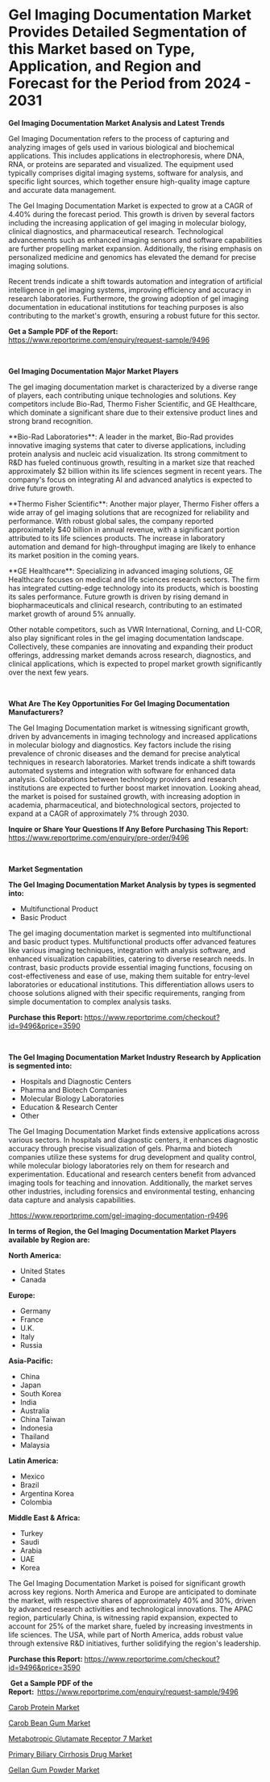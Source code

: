 <p><h1>Gel Imaging Documentation Market Provides Detailed Segmentation of this Market based on Type, Application, and Region and Forecast for the Period from 2024 - 2031</h1></p><p><strong>Gel Imaging Documentation Market Analysis and Latest Trends</strong></p>
<p><p>Gel Imaging Documentation refers to the process of capturing and analyzing images of gels used in various biological and biochemical applications. This includes applications in electrophoresis, where DNA, RNA, or proteins are separated and visualized. The equipment used typically comprises digital imaging systems, software for analysis, and specific light sources, which together ensure high-quality image capture and accurate data management.</p><p>The Gel Imaging Documentation Market is expected to grow at a CAGR of 4.40% during the forecast period. This growth is driven by several factors including the increasing application of gel imaging in molecular biology, clinical diagnostics, and pharmaceutical research. Technological advancements such as enhanced imaging sensors and software capabilities are further propelling market expansion. Additionally, the rising emphasis on personalized medicine and genomics has elevated the demand for precise imaging solutions.</p><p>Recent trends indicate a shift towards automation and integration of artificial intelligence in gel imaging systems, improving efficiency and accuracy in research laboratories. Furthermore, the growing adoption of gel imaging documentation in educational institutions for teaching purposes is also contributing to the market's growth, ensuring a robust future for this sector.</p></p>
<p><strong>Get a Sample PDF of the Report:&nbsp;</strong> <a href="https://www.reportprime.com/enquiry/request-sample/9496?utm_campaign=1832&utm_medium=2&utm_source=Github&utm_content=ia&utm_term=28112024&utm_id=gel-imaging-documentation">https://www.reportprime.com/enquiry/request-sample/9496</a></p>
<p>&nbsp;</p>
<p><strong>Gel Imaging Documentation Major Market Players</strong></p>
<p><p>The gel imaging documentation market is characterized by a diverse range of players, each contributing unique technologies and solutions. Key competitors include Bio-Rad, Thermo Fisher Scientific, and GE Healthcare, which dominate a significant share due to their extensive product lines and strong brand recognition.</p><p>**Bio-Rad Laboratories**: A leader in the market, Bio-Rad provides innovative imaging systems that cater to diverse applications, including protein analysis and nucleic acid visualization. Its strong commitment to R&D has fueled continuous growth, resulting in a market size that reached approximately $2 billion within its life sciences segment in recent years. The company's focus on integrating AI and advanced analytics is expected to drive future growth.</p><p>**Thermo Fisher Scientific**: Another major player, Thermo Fisher offers a wide array of gel imaging solutions that are recognized for reliability and performance. With robust global sales, the company reported approximately $40 billion in annual revenue, with a significant portion attributed to its life sciences products. The increase in laboratory automation and demand for high-throughput imaging are likely to enhance its market position in the coming years.</p><p>**GE Healthcare**: Specializing in advanced imaging solutions, GE Healthcare focuses on medical and life sciences research sectors. The firm has integrated cutting-edge technology into its products, which is boosting its sales performance. Future growth is driven by rising demand in biopharmaceuticals and clinical research, contributing to an estimated market growth of around 5% annually.</p><p>Other notable competitors, such as VWR International, Corning, and LI-COR, also play significant roles in the gel imaging documentation landscape. Collectively, these companies are innovating and expanding their product offerings, addressing market demands across research, diagnostics, and clinical applications, which is expected to propel market growth significantly over the next few years.</p></p>
<p>&nbsp;</p>
<p><strong>What Are The Key Opportunities For Gel Imaging Documentation Manufacturers?</strong></p>
<p><p>The Gel Imaging Documentation market is witnessing significant growth, driven by advancements in imaging technology and increased applications in molecular biology and diagnostics. Key factors include the rising prevalence of chronic diseases and the demand for precise analytical techniques in research laboratories. Market trends indicate a shift towards automated systems and integration with software for enhanced data analysis. Collaborations between technology providers and research institutions are expected to further boost market innovation. Looking ahead, the market is poised for sustained growth, with increasing adoption in academia, pharmaceutical, and biotechnological sectors, projected to expand at a CAGR of approximately 7% through 2030.</p></p>
<p><strong>Inquire or Share Your Questions If Any Before Purchasing This Report:</strong> <a href="https://www.reportprime.com/enquiry/pre-order/9496?utm_campaign=1832&utm_medium=2&utm_source=Github&utm_content=ia&utm_term=28112024&utm_id=gel-imaging-documentation">https://www.reportprime.com/enquiry/pre-order/9496</a></p>
<p>&nbsp;</p>
<p><strong>Market Segmentation</strong></p>
<p><strong>The Gel Imaging Documentation Market Analysis by types is segmented into:</strong></p>
<p><ul><li>Multifunctional Product</li><li>Basic Product</li></ul></p>
<p><p>The gel imaging documentation market is segmented into multifunctional and basic product types. Multifunctional products offer advanced features like various imaging techniques, integration with analysis software, and enhanced visualization capabilities, catering to diverse research needs. In contrast, basic products provide essential imaging functions, focusing on cost-effectiveness and ease of use, making them suitable for entry-level laboratories or educational institutions. This differentiation allows users to choose solutions aligned with their specific requirements, ranging from simple documentation to complex analysis tasks.</p></p>
<p><strong>Purchase this Report:&nbsp;</strong><a href="https://www.reportprime.com/checkout?id=9496&price=3590&utm_campaign=1832&utm_medium=2&utm_source=Github&utm_content=ia&utm_term=28112024&utm_id=gel-imaging-documentation">https://www.reportprime.com/checkout?id=9496&price=3590</a></p>
<p>&nbsp;</p>
<p><strong>The Gel Imaging Documentation Market Industry Research by Application is segmented into:</strong></p>
<p><ul><li>Hospitals and Diagnostic Centers</li><li>Pharma and Biotech Companies</li><li>Molecular Biology Laboratories</li><li>Education & Research Center</li><li>Other</li></ul></p>
<p><p>The Gel Imaging Documentation Market finds extensive applications across various sectors. In hospitals and diagnostic centers, it enhances diagnostic accuracy through precise visualization of gels. Pharma and biotech companies utilize these systems for drug development and quality control, while molecular biology laboratories rely on them for research and experimentation. Educational and research centers benefit from advanced imaging tools for teaching and innovation. Additionally, the market serves other industries, including forensics and environmental testing, enhancing data capture and analysis capabilities.</p></p>
<p><a href="https://www.reportprime.com/gel-imaging-documentation-r9496?utm_campaign=1832&utm_medium=2&utm_source=Github&utm_content=ia&utm_term=28112024&utm_id=gel-imaging-documentation">&nbsp;https://www.reportprime.com/gel-imaging-documentation-r9496</a></p>
<p><strong>In terms of Region, the Gel Imaging Documentation Market Players available by Region are:</strong></p>
<p>
    <p> <strong> North America: </strong>
        <ul>
            <li>United States</li>
            <li>Canada</li>
        </ul>
        </p> 
    <p> <strong> Europe: </strong>
        <ul>
            <li>Germany</li>
            <li>France</li>
            <li>U.K.</li>
            <li>Italy</li>
            <li>Russia</li>
        </ul>
        </p> 
    <p> <strong> Asia-Pacific: </strong>
        <ul>
            <li>China</li>
            <li>Japan</li>
            <li>South Korea</li>
            <li>India</li>
            <li>Australia</li>
            <li>China Taiwan</li>
            <li>Indonesia</li>
            <li>Thailand</li>
            <li>Malaysia</li>
        </ul>
        </p> 
    <p> <strong> Latin America: </strong>
        <ul>
            <li>Mexico</li>
            <li>Brazil</li>
            <li>Argentina Korea</li>
            <li>Colombia</li>
        </ul>
        </p> 
    <p> <strong> Middle East & Africa: </strong>
        <ul>
            <li>Turkey</li>
            <li>Saudi</li>
            <li>Arabia</li>
            <li>UAE</li>
            <li>Korea</li>
        </ul>
    </p>
    </p>
<p><p>The Gel Imaging Documentation Market is poised for significant growth across key regions. North America and Europe are anticipated to dominate the market, with respective shares of approximately 40% and 30%, driven by advanced research activities and technological innovations. The APAC region, particularly China, is witnessing rapid expansion, expected to account for 25% of the market share, fueled by increasing investments in life sciences. The USA, while part of North America, adds robust value through extensive R&D initiatives, further solidifying the region's leadership.</p></p>
<p><strong>Purchase this Report: </strong><a href="https://www.reportprime.com/checkout?id=9496&price=3590&utm_campaign=1832&utm_medium=2&utm_source=Github&utm_content=ia&utm_term=28112024&utm_id=gel-imaging-documentation">https://www.reportprime.com/checkout?id=9496&price=3590</a></p>
<p>&nbsp;<strong>Get a Sample PDF of the Report:&nbsp;&nbsp;</strong><a href="https://www.reportprime.com/enquiry/request-sample/9496?utm_campaign=1832&utm_medium=2&utm_source=Github&utm_content=ia&utm_term=28112024&utm_id=gel-imaging-documentation">https://www.reportprime.com/enquiry/request-sample/9496</a></p>
<p><strong></strong></p>
<p><p><a href="https://www.linkedin.com/pulse/carob-protein-market-size-share-analysis-growth-trends-s1fre?utm_campaign=1832&utm_medium=2&utm_source=Github&utm_content=ia&utm_term=28112024&utm_id=gel-imaging-documentation">Carob Protein Market</a></p><p><a href="https://www.linkedin.com/pulse/carob-bean-gum-market-analysis-report-global-insights-region-iw70e?utm_campaign=1832&utm_medium=2&utm_source=Github&utm_content=ia&utm_term=28112024&utm_id=gel-imaging-documentation">Carob Bean Gum Market</a></p><p><a href="https://issuu.com/reportprime-2/docs/metabotropic-glutamate-receptor-7-m_358e44db8162a8?utm_campaign=1832&utm_medium=2&utm_source=Github&utm_content=ia&utm_term=28112024&utm_id=gel-imaging-documentation">Metabotropic Glutamate Receptor 7 Market</a></p><p><a href="https://issuu.com/reportprime-2/docs/primary-biliary-cirrhosis-drug-mark_e1a43b72f6b069?utm_campaign=1832&utm_medium=2&utm_source=Github&utm_content=ia&utm_term=28112024&utm_id=gel-imaging-documentation">Primary Biliary Cirrhosis Drug Market</a></p><p><a href="https://www.linkedin.com/pulse/gellan-gum-powder-market-velocity-41-cagr-trajectory-2024-2031-oauce?utm_campaign=1832&utm_medium=2&utm_source=Github&utm_content=ia&utm_term=28112024&utm_id=gel-imaging-documentation">Gellan Gum Powder Market</a></p></p>